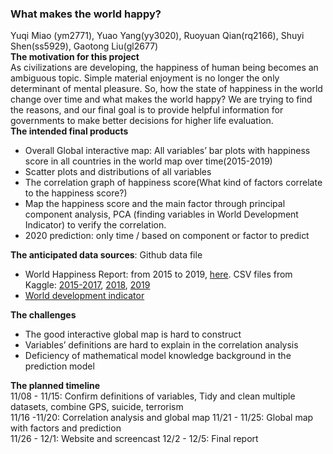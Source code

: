
### What makes the world happy?

Yuqi Miao (ym2771), Yuao Yang(yy3020), Ruoyuan Qian(rq2166), Shuyi
Shen(ss5929), Gaotong Liu(gl2677)  
**The motivation for this project**  
As civilizations are developing, the happiness of human being becomes an
ambiguous topic. Simple material enjoyment is no longer the only
determinant of mental pleasure. So, how the state of happiness in the
world change over time and what makes the world happy? We are trying to
find the reasons, and our final goal is to provide helpful information
for governments to make better decisions for higher life evaluation.  
**The intended final products**

  - Overall Global interactive map: All variables’ bar plots with
    happiness score in all countries in the world map over
    time(2015-2019)
  - Scatter plots and distributions of all variables
  - The correlation graph of happiness score(What kind of factors
    correlate to the happiness score?)
  - Map the happiness score and the main factor through principal
    component analysis, PCA (finding variables in World Development
    Indicator) to verify the correlation.
  - 2020 prediction: only time / based on component or factor to predict

**The anticipated data sources**: Github data file

  - World Happiness Report: from 2015 to 2019,
    [here](https://worldhappiness.report/download/). CSV files from
    Kaggle: [2015-2017](https://www.kaggle.com/unsdsn/world-happiness),
    [2018](https://www.kaggle.com/njlow1202/world-happiness-report-data-2018),
    [2019](https://www.kaggle.com/PromptCloudHQ/world-happiness-report-2019)
  - [World development
    indicator](https://www.kaggle.com/worldbank/world-development-indicators)

**The challenges**

  - The good interactive global map is hard to construct
  - Variables’ definitions are hard to explain in the correlation
    analysis
  - Deficiency of mathematical model knowledge background in the
    prediction model

**The planned timeline**  
11/08 - 11/15: Confirm definitions of variables, Tidy and clean multiple
datasets, combine GPS, suicide, terrorism  
11/16 -11/20: Correlation analysis and global map 11/21 - 11/25: Global
map with factors and prediction  
11/26 - 12/1: Website and screencast 12/2 - 12/5: Final report
